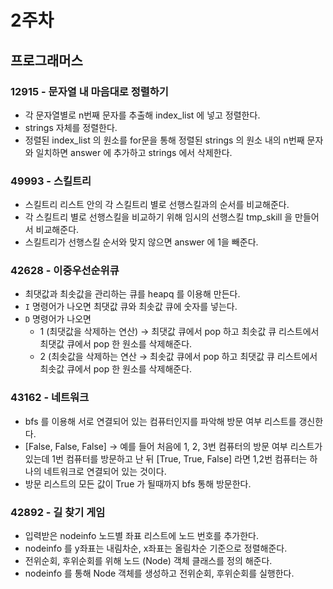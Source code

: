 # 2주차

## 프로그래머스

### 12915 - 문자열 내 마음대로 정렬하기

- 각 문자열별로 n번째 문자를 추출해 index_list 에 넣고 정렬한다.
- strings 자체를 정렬한다.
- 정렬된 index_list 의 원소를 for문을 통해 정렬된 strings 의 원소 내의 n번째 문자와 일치하면 answer 에 추가하고 strings 에서 삭제한다.



### 49993 - 스킬트리

- 스킬트리 리스트 안의 각 스킬트리 별로 선행스킬과의 순서를 비교해준다.
- 각 스킬트리 별로 선행스킬을 비교하기 위해 임시의 선행스킬 tmp_skill 을 만들어서 비교해준다.
- 스킬트리가 선행스킬 순서와 맞지 않으면 answer 에 1을 빼준다.



### 42628 - 이중우선순위큐

- 최댓값과 최솟값을 관리하는 큐를 heapq 를 이용해 만든다.
- `I` 명령어가 나오면 최댓값 큐와 최솟값 큐에 숫자를 넣는다.
- `D` 명령어가 나오면
  - 1 (최댓값을 삭제하는 연산) → 최댓값 큐에서 pop 하고 최솟값 큐 리스트에서 최댓값 큐에서 pop 한 원소를 삭제해준다.
  - 2 (최솟값을 삭제하는 연산 → 최솟값 큐에서 pop 하고 최댓값 큐 리스트에서 최솟값 큐에서 pop 한 원소를 삭제해준다.



### 43162 - 네트워크

- bfs 를 이용해 서로 연결되어 있는 컴퓨터인지를 파악해 방문 여부 리스트를 갱신한다.
- [False, False, False] → 예를 들어 처음에 1, 2, 3번 컴퓨터의 방문 여부 리스트가 있는데 1번 컴퓨터를 방문하고 난 뒤 [True, True, False] 라면 1,2번 컴퓨터는 하나의 네트워크로 연결되어 있는 것이다.
- 방문 리스트의 모든 값이 True 가 될때까지 bfs 통해 방문한다.



### 42892 - 길 찾기 게임

- 입력받은 nodeinfo 노드별 좌표 리스트에 노드 번호를 추가한다.
- nodeinfo 를 y좌표는 내림차순, x좌표는 올림차순 기준으로 정렬해준다.
- 전위순회, 후위순회를 위해 노드 (Node) 객체 클래스를 정의 해준다.
- nodeinfo 를 통해 Node 객체를 생성하고 전위순회, 후위순회를 실행한다.

